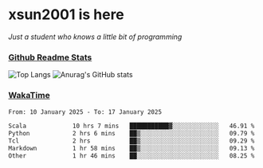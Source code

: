 # xsun2001 is here

*Just a student who knows a little bit of programming*

### [Github Readme Stats](https://github.com/anuraghazra/github-readme-stats)

![Top Langs](https://github-readme-stats.vercel.app/api/top-langs/?username=xsun2001&layout=compact&theme=radical) ![Anurag's GitHub stats](https://github-readme-stats.vercel.app/api?username=xsun2001&show_icons=true&theme=radical)

### [WakaTime](https://wakatime.com)

<!--START_SECTION:waka-->

```txt
From: 10 January 2025 - To: 17 January 2025

Scala             10 hrs 7 mins   ███████████▓░░░░░░░░░░░░░   46.91 %
Python            2 hrs 6 mins    ██▒░░░░░░░░░░░░░░░░░░░░░░   09.79 %
Tcl               2 hrs           ██▒░░░░░░░░░░░░░░░░░░░░░░   09.29 %
Markdown          1 hr 58 mins    ██▒░░░░░░░░░░░░░░░░░░░░░░   09.13 %
Other             1 hr 46 mins    ██░░░░░░░░░░░░░░░░░░░░░░░   08.25 %
```

<!--END_SECTION:waka-->
